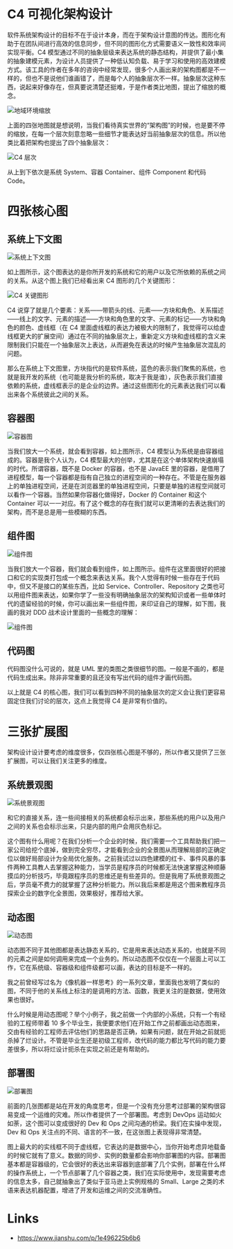 # C4 可视化架构设计

软件系统架构设计的目标不在于设计本身，而在于架构设计意图的传达。图形化有助于在团队间进行高效的信息同步，但不同的图形化方式需要语义一致性和效率间实现平衡。C4 模型通过不同的抽象层级来表达系统的静态结构，并提供了最小集的抽象建模元素，为设计人员提供了一种低认知负载、易于学习和使用的高效建模方式。该工具的作者在多年的咨询中经常发现，很多个人画出来的架构图都是不一样的，但也不是说他们谁画错了，而是每个人的抽象层次不一样。抽象层次这种东西，说起来好像存在，但真要说清楚还挺难，于是作者类比地图，提出了缩放的概念。

![地域环境缩放](https://pic1.imgdb.cn/item/636a5dd816f2c2beb16f4301.jpg)

上面的四张地图就是想说明，当我们看待真实世界的“架构图”的时候，也是要不停的缩放，在每一个层次刻意忽略一些细节才能表达好当前抽象层次的信息。所以他类比着把架构也提出了四个抽象层次：

![C4 层次](https://pic1.imgdb.cn/item/636a5e4516f2c2beb1708a73.jpg)

从上到下依次是系统 System、容器 Container、组件 Component 和代码 Code。

# 四张核心图

## 系统上下文图

![系统上下文图](https://pic1.imgdb.cn/item/636a5e8416f2c2beb1714b73.jpg)

如上图所示，这个图表达的是你所开发的系统和它的用户以及它所依赖的系统之间的关系。从这个图上我们已经看出来 C4 图形的几个关键图形：

![C4 关键图形](https://pic1.imgdb.cn/item/636a5ec016f2c2beb1720447.jpg)

C4 说穿了就是几个要素：关系——带箭头的线、元素——方块和角色、关系描述——线上的文字、元素的描述——方块和角色里的文字、元素的标记——方块和角色的颜色、虚线框（在 C4 里面虚线框的表达力被极大的限制了，我觉得可以给虚线框更大的扩展空间）通过在不同的抽象层次上，重新定义方块和虚线框的含义来限制我们只能在一个抽象层次上表达，从而避免在表达的时候产生抽象层次混乱的问题。

那么在系统上下文图里，方块指代的是软件系统，蓝色的表示我们聚焦的系统，也就是我开发的系统（也可能是我分析的系统，取决于我是谁），灰色表示我们直接依赖的系统，虚线框表示的是企业的边界。通过这些图形化的元素表达我们可以看出来各个系统彼此之间的关系。

## 容器图

![容器图](https://pic1.imgdb.cn/item/636a602516f2c2beb17741c2.jpg)

当我们放大一个系统，就会看到容器，如上图所示，C4 模型认为系统是由容器组成的。容器是我个人认为，C4 模型最大的创举，尤其是在这个单体架构快速崩塌的时代。所谓容器，既不是 Docker 的容器，也不是 JavaEE 里的容器，是借用了进程模型，每一个容器都是指有自己独立的进程空间的一种存在。不管是在服务器上的单独进程空间，还是在浏览器里的单独进程空间，只要是单独的进程空间就可以看作一个容器。当然如果你容器化做得好，Docker 的 Container 和这个 Container 可以一一对应。有了这个概念的存在我们就可以更清晰的去表达我们的架构，而不是总是用一些模糊的东西。

## 组件图

![组件图](https://pic1.imgdb.cn/item/636a606516f2c2beb1780cfa.jpg)

当我们放大一个容器，我们就会看到组件，如上图所示。组件在这里面很好的把接口和它的实现类打包成一个概念来表达关系。我个人觉得有时候一些存在于代码中，但又不是接口的某些东西，比如 Service、Controller、Repository 之类也可以用组件图来表达，如果你学了一些没有明确抽象层次的架构知识或者一些单体时代的遗留经验的时候，你可以画出来一些组件图，来印证自己的理解，如下图，我画的我对 DDD 战术设计里面的一些概念的理解：

![组件图](https://pic1.imgdb.cn/item/636a610b16f2c2beb17a5b7e.jpg)

## 代码图

代码图没什么可说的，就是 UML 里的类图之类很细节的图。一般是不画的，都是代码生成出来。除非非常重要的且还没有写出代码的组件才画代码图。

以上就是 C4 的核心图，我们可以看到四种不同的抽象层次的定义会让我们更容易固定住我们讨论的层次，这点上我觉得 C4 是非常有价值的。

# 三张扩展图

架构设计设计要考虑的维度很多，仅四张核心图是不够的，所以作者又提供了三张扩展图，可以让我们关注更多的维度。

## 系统景观图

![系统景观图](https://pic1.imgdb.cn/item/636a623916f2c2beb17f210a.jpg)

和它的直接关系，连一些间接相关的系统都会标示出来，那些系统的用户以及用户之间的关系也会标示出来，只是内部的用户会用灰色标记。

这个图有什么用呢？在我们分析一个企业的时候，我们需要一个工具帮助我们把一家公司给挖个底掉，做到完全穷尽，才能看到企业的全景图从而理解局部的正确定位以做好局部设计为全局优化服务。之前我试过以四色建模的红卡、事件风暴的事件两种工具教人去掌握这种能力，当学员是程序员的时候都无法快速掌握这种顺藤摸瓜的分析技巧，毕竟跟程序员的思维还是有些差异的。但是我用了系统景观图之后，学员毫不费力的就掌握了这种分析能力。所以我后来都是用这个图来教程序员探索企业的数字化全景图，效果极好，推荐给大家。

## 动态图

![动态图](https://pic1.imgdb.cn/item/636a629716f2c2beb1808aa1.jpg)

动态图不同于其他图都是表达静态关系的，它是用来表达动态关系的，也就是不同的元素之间是如何调用来完成一个业务的。所以动态图不仅仅在一个层面上可以工作，它在系统级、容器级和组件级都可以画，表达的目标是不一样的。

我之前曾经写过名为《像机器一样思考》的一系列文章，里面我也发明了类似的图，不同于他的关系线上标注的是调用的方法、函数，我更关注的是数据，使用效果也很好。

什么时候是用动态图呢？举个小例子，我之前做一个内部的小系统，只有一个有经验的工程师带着 10 多个毕业生，我便要求他们在开始工作之前都画出动态图来，交由有经验的工程师去评估他们的思路是否正确，如果有问题，就在开始之前就扼杀掉了烂设计。不管是毕业生还是初级工程师，改代码的能力都比写代码的能力要差很多，所以将烂设计扼杀在实现之前还是有帮助的。

## 部署图

![部署图](https://pic1.imgdb.cn/item/636a62c216f2c2beb181284d.jpg)

前面的几张图都是站在开发的角度思考，但是一个没有充分思考过部署的架构很容易变成一个运维的灾难。所以作者提供了一个部署图。考虑到 DevOps 运动如火如荼，这个图可以变成很好的 Dev 和 Ops 之间沟通的桥梁。我们在实操中发现，Dev 和 Ops 关注点的不同、语言的不一致，在这张图上表现得非常清楚。

图上最大的的实线框不同于虚线框，它表达的是数据中心，当你开始考虑异地载备的时候它就有了意义。数据的同步、实例的数量都会影响你部署图的内容。部署图基本都是容器级的，它会很好的表达出来容器到底部署了几个实例，部署在什么样的操作系统上，一个节点部署了几个容器之类，我们在实际使用中，发现需要考虑的信息太多，自己就抽象出了类似于亚马逊上实例规格的 Small、Large 之类的术语来表达机器配置，增进了开发和运维之间的交流准确性。

# Links

- https://www.jianshu.com/p/1e496225b6b6

